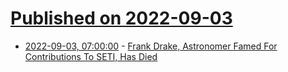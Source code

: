 # [Published on 2022-09-03](index.md)

* [2022-09-03, 07:00:00](https://science.slashdot.org/story/22/09/02/2139248/frank-drake-astronomer-famed-for-contributions-to-seti-has-died?utm_source=rss1.0mainlinkanon&utm_medium=feed) - [Frank Drake, Astronomer Famed For Contributions To SETI, Has Died](https://science.slashdot.org/story/22/09/02/2139248/frank-drake-astronomer-famed-for-contributions-to-seti-has-died?utm_source=rss1.0mainlinkanon&utm_medium=feed)
